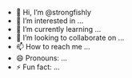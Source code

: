 - 👋 Hi, I’m @strongfishly
- 👀 I’m interested in ...
- 🌱 I’m currently learning ...
- 💞️ I’m looking to collaborate on ...
- 📫 How to reach me ...
- 😄 Pronouns: ...
- ⚡ Fun fact: ...

<!---
strongfishly/strongfishly is a ✨ special ✨ repository because its `README.md` (this file) appears on your GitHub profile.
You can click the Preview link to take a look at your changes.
--->

